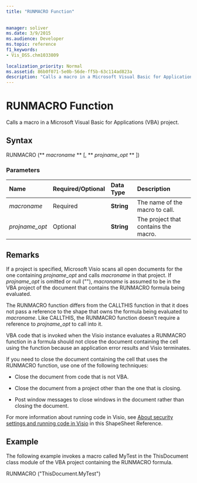 ```yaml
---
title: "RUNMACRO Function"
 
 
manager: soliver
ms.date: 3/9/2015
ms.audience: Developer
ms.topic: reference
f1_keywords:
- Vis_DSS.chm1033809
 
localization_priority: Normal
ms.assetid: 86b0f071-5e0b-56de-ff5b-63c114ad823a
description: "Calls a macro in a Microsoft Visual Basic for Applications (VBA) project."
---
```


# RUNMACRO Function

Calls a macro in a Microsoft Visual Basic for Applications (VBA) project. 
  
## Syntax

RUNMACRO (** *macroname* ** [, ** *projname_opt* ** ]) 
  
### Parameters

|**Name**|**Required/Optional**|**Data Type**|**Description**|
|:-----|:-----|:-----|:-----|
| _macroname_ <br/> |Required  <br/> |**String** <br/> |The name of the macro to call.  <br/> |
| _projname_opt_ <br/> |Optional  <br/> |**String** <br/> | The project that contains the macro.  <br/> |
   
## Remarks

If a project is specified, Microsoft Visio scans all open documents for the one containing  _projname_opt_ and calls  _macroname_ in that project. If  _projname_opt_ is omitted or null (""),  _macroname_ is assumed to be in the VBA project of the document that contains the RUNMACRO formula being evaluated. 
  
The RUNMACRO function differs from the CALLTHIS function in that it does not pass a reference to the shape that owns the formula being evaluated to  _macroname_. Like CALLTHIS, the RUNMACRO function doesn't require a reference to  _projname_opt_ to call into it. 
  
 VBA code that is invoked when the Visio instance evaluates a RUNMACRO function in a formula should not close the document containing the cell using the function because an application error results and Visio terminates. 
  
If you need to close the document containing the cell that uses the RUNMACRO function, use one of the following techniques:
  
- Close the document from code that is not VBA.
    
- Close the document from a project other than the one that is closing.
    
- Post window messages to close windows in the document rather than closing the document.
    
For more information about running code in Visio, see [About security settings and running code in Visio](about-security-settings-and-running-code-in-visio-shapesheet.md) in this ShapeSheet Reference. 
  
## Example

The following example invokes a macro called MyTest in the ThisDocument class module of the VBA project containing the RUNMACRO formula. 
  
RUNMACRO ("ThisDocument.MyTest") 
  

